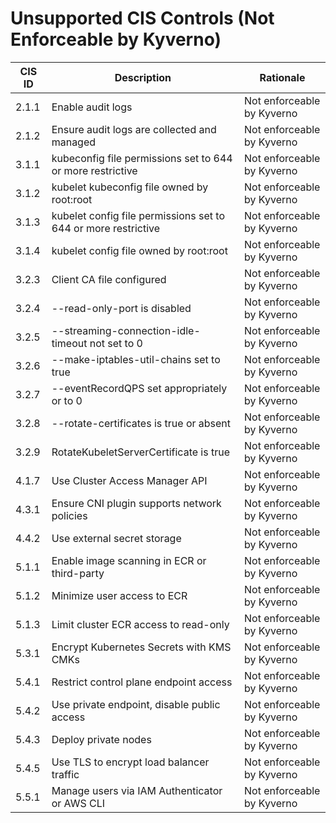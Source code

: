 # Unsupported CIS Controls (Not Enforceable by Kyverno)

| CIS ID  | Description                                               | Rationale                        |
|---------|-----------------------------------------------------------|-----------------------------------|
| 2.1.1   | Enable audit logs                                         | Not enforceable by Kyverno        |
| 2.1.2   | Ensure audit logs are collected and managed               | Not enforceable by Kyverno        |
| 3.1.1   | kubeconfig file permissions set to 644 or more restrictive| Not enforceable by Kyverno        |
| 3.1.2   | kubelet kubeconfig file owned by root:root                | Not enforceable by Kyverno        |
| 3.1.3   | kubelet config file permissions set to 644 or more restrictive | Not enforceable by Kyverno   |
| 3.1.4   | kubelet config file owned by root:root                    | Not enforceable by Kyverno        |
| 3.2.3   | Client CA file configured                                 | Not enforceable by Kyverno        |
| 3.2.4   | --read-only-port is disabled                              | Not enforceable by Kyverno        |
| 3.2.5   | --streaming-connection-idle-timeout not set to 0          | Not enforceable by Kyverno        |
| 3.2.6   | --make-iptables-util-chains set to true                   | Not enforceable by Kyverno        |
| 3.2.7   | --eventRecordQPS set appropriately or to 0                | Not enforceable by Kyverno        |
| 3.2.8   | --rotate-certificates is true or absent                   | Not enforceable by Kyverno        |
| 3.2.9   | RotateKubeletServerCertificate is true                    | Not enforceable by Kyverno        |
| 4.1.7   | Use Cluster Access Manager API                            | Not enforceable by Kyverno        |
| 4.3.1   | Ensure CNI plugin supports network policies               | Not enforceable by Kyverno        |
| 4.4.2   | Use external secret storage                               | Not enforceable by Kyverno        |
| 5.1.1   | Enable image scanning in ECR or third-party               | Not enforceable by Kyverno        |
| 5.1.2   | Minimize user access to ECR                               | Not enforceable by Kyverno        |
| 5.1.3   | Limit cluster ECR access to read-only                     | Not enforceable by Kyverno        |
| 5.3.1   | Encrypt Kubernetes Secrets with KMS CMKs                  | Not enforceable by Kyverno        |
| 5.4.1   | Restrict control plane endpoint access                    | Not enforceable by Kyverno        |
| 5.4.2   | Use private endpoint, disable public access               | Not enforceable by Kyverno        |
| 5.4.3   | Deploy private nodes                                      | Not enforceable by Kyverno        |
| 5.4.5   | Use TLS to encrypt load balancer traffic                  | Not enforceable by Kyverno        |
| 5.5.1   | Manage users via IAM Authenticator or AWS CLI             | Not enforceable by Kyverno        |